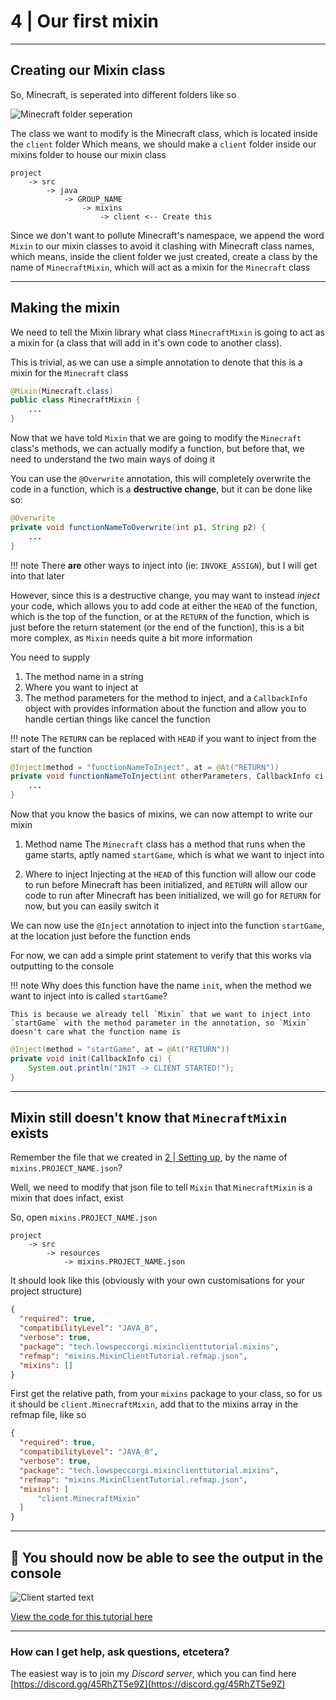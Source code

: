 # 4 | Our first mixin
* * *
## Creating our Mixin class
So, Minecraft, is seperated into different folders like so

![Minecraft folder seperation](../../res/FM_DIFF_FOLDER.png)

The class we want to modify is the Minecraft class, which is located inside the `client` folder
Which means, we should make a `client` folder inside our mixins folder to house our mixin class
```
project
    -> src
        -> java
            -> GROUP_NAME
                -> mixins
                    -> client <-- Create this
```

Since we don't want to pollute Minecraft's namespace, we append the word `Mixin` to our mixin classes to avoid it clashing with Minecraft class names, which means, inside the client folder we just created, create a class by the name of `MinecraftMixin`, which will act as a mixin for the `Minecraft` class
* * *
## Making the mixin
We need to tell the Mixin library what class `MinecraftMixin` is going to act as a mixin for (a class that will add in it's own code to another class).

This is trivial, as we can use a simple annotation to denote that this is a mixin for the `Minecraft` class

```java linenums="1"
@Mixin(Minecraft.class)
public class MinecraftMixin {
    ...
}
```

Now that we have told `Mixin` that we are going to modify the `Minecraft` class's methods, we can actually modify a function, but before that, we need to understand the two main ways of doing it

You can use the `@Overwrite` annotation, this will completely overwrite the code in a function, which is a **destructive change**, but it can be done like so:
```java linenums="1"
@Overwrite
private void functionNameToOverwrite(int p1, String p2) {
    ...
}
```

!!! note
    There **are** other ways to  inject into (ie: `INVOKE_ASSIGN`), but I will get into that later

However, since this is a destructive change, you may want to instead *inject* your code, which allows you to add code at either the `HEAD` of the function, which is the top of the function, or at the `RETURN` of the function, which is just before the return statement (or the end of the function), this is a bit more complex, as `Mixin` needs quite a bit more information

You need to supply

1. The method name in a string
2. Where you want to inject at
3. The method parameters for the method to inject, and a `CallbackInfo` object with provides information about the function and allow you to handle certian things like cancel the function

!!! note
    The `RETURN` can be replaced with `HEAD` if you want to inject from the start of the function

```java linenums="1"
@Inject(method = "functionNameToInject", at = @At("RETURN"))
private void functionNameToInject(int otherParameters, CallbackInfo ci) {
    ...
}
```

Now that you know the basics of mixins, we can now attempt to write our mixin

1. Method name
    The `Minecraft` class has a method that runs when the game starts, aptly named `startGame`, which is what we want to inject into

2. Where to inject
    Injecting at the `HEAD` of this function will allow our code to run before Minecraft has been initialized, and `RETURN` will allow our code to run after Minecraft has been initialized, we will go for `RETURN` for now, but you can easily switch it

We can now use the `@Inject` annotation to inject into the function `startGame`, at the location just before the function ends

For now, we can add a simple print statement to verify that this works via outputting to the console

!!! note
    Why does this function have the name `init`, when the method we want to inject into is called `startGame`?

    This is because we already tell `Mixin` that we want to inject into `startGame` with the method parameter in the annotation, so `Mixin` doesn't care what the function name is

```java linenums="1"
@Inject(method = "startGame", at = @At("RETURN"))
private void init(CallbackInfo ci) {
    System.out.println("INIT -> CLIENT STARTED!");
}
```
* * *
## Mixin still doesn't know that `MinecraftMixin` exists
Remember the file that we created in [2 | Setting up](setting_up.md), by the name of `mixins.PROJECT_NAME.json`?

Well, we need to modify that json file to tell `Mixin` that `MinecraftMixin` is a mixin that does infact, exist

So, open `mixins.PROJECT_NAME.json`
```
project
    -> src
        -> resources
            -> mixins.PROJECT_NAME.json
```

It should look like this (obviously with your own customisations for your project structure)

```json linenums="1"
{
  "required": true,
  "compatibilityLevel": "JAVA_8",
  "verbose": true,
  "package": "tech.lowspeccorgi.mixinclienttutorial.mixins",
  "refmap": "mixins.MixinClientTutorial.refmap.json",
  "mixins": []
}
```

First get the relative path, from your `mixins` package to your class, so for us it should be `client.MinecraftMixin`, add that to the mixins array in the refmap file, like so

```json linenums="1"
{
  "required": true,
  "compatibilityLevel": "JAVA_8",
  "verbose": true,
  "package": "tech.lowspeccorgi.mixinclienttutorial.mixins",
  "refmap": "mixins.MixinClientTutorial.refmap.json",
  "mixins": [
      "client.MinecraftMixin"
  ]
}
```
* * *
## 🥳 You should now be able to see the output in the console
![Client started text](../../res/FM_CLIENT_STARTED.png)

[View the code for this tutorial here](https://gist.github.com/LowSpecCorgi/4ae28802217cacfa7ab9782ab1fe5df4)

* * *
### How can I get help, ask questions, etcetera?
The easiest way is to join my *Discord server*, which you can find here
[https://discord.gg/45RhZT5e9Z](https://discord.gg/45RhZT5e9Z)
